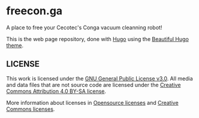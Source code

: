 # freecon.ga

A place to free your Cecotec's Conga vacuum cleanning robot!

This is the web page repository, done with [Hugo](https://gohugo.io/) using
the [Beautiful Hugo theme](https://github.com/halogenica/beautifulhugo).

## LICENSE

This work is licensed under the [GNU General Public License v3.0](LICENSE-GPLV30). All media and data files that are not source code are licensed under the [Creative Commons Attribution 4.0 BY-SA license](LICENSE-CCBYSA40).

More information about licenses in [Opensource licenses](https://opensource.org/licenses/) and [Creative Commons licenses](https://creativecommons.org/licenses/).
